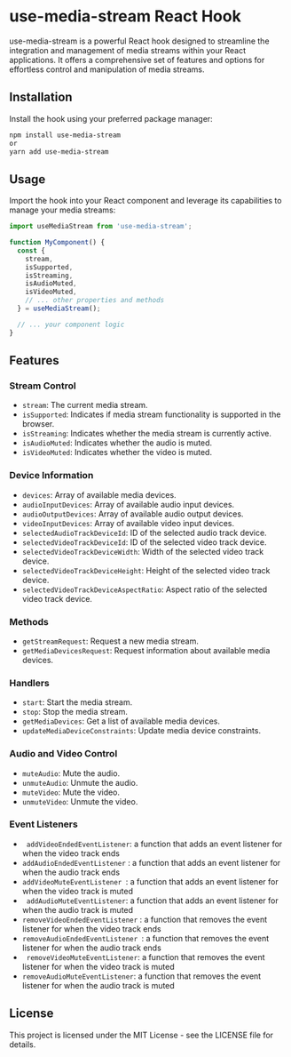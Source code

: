 # use-media-stream React Hook

use-media-stream is a powerful React hook designed to streamline the integration and management of media streams within your React applications. It offers a comprehensive set of features and options for effortless control and manipulation of media streams.

## Installation

Install the hook using your preferred package manager:

```bash
npm install use-media-stream
or
yarn add use-media-stream
```

## Usage

Import the hook into your React component and leverage its capabilities to manage your media streams:

```jsx
import useMediaStream from 'use-media-stream';

function MyComponent() {
  const {
    stream,
    isSupported,
    isStreaming,
    isAudioMuted,
    isVideoMuted,
    // ... other properties and methods
  } = useMediaStream();

  // ... your component logic
}
```

## Features

### Stream Control

- `stream`: The current media stream.
- `isSupported`: Indicates if media stream functionality is supported in the browser.
- `isStreaming`: Indicates whether the media stream is currently active.
- `isAudioMuted`: Indicates whether the audio is muted.
- `isVideoMuted`: Indicates whether the video is muted.

### Device Information

- `devices`: Array of available media devices.
- `audioInputDevices`: Array of available audio input devices.
- `audioOutputDevices`: Array of available audio output devices.
- `videoInputDevices`: Array of available video input devices.
- `selectedAudioTrackDeviceId`: ID of the selected audio track device.
- `selectedVideoTrackDeviceId`: ID of the selected video track device.
- `selectedVideoTrackDeviceWidth`: Width of the selected video track device.
- `selectedVideoTrackDeviceHeight`: Height of the selected video track device.
- `selectedVideoTrackDeviceAspectRatio`: Aspect ratio of the selected video track device.

### Methods

- `getStreamRequest`: Request a new media stream.
- `getMediaDevicesRequest`: Request information about available media devices.

### Handlers

- `start`: Start the media stream.
- `stop`: Stop the media stream.
- `getMediaDevices`: Get a list of available media devices.
- `updateMediaDeviceConstraints`: Update media device constraints.

### Audio and Video Control

- `muteAudio`: Mute the audio.
- `unmuteAudio`: Unmute the audio.
- `muteVideo`: Mute the video.
- `unmuteVideo`: Unmute the video.

### Event Listeners

- ` addVideoEndedEventListener`: a function that adds an event listener for when the video track ends
- `addAudioEndedEventListener` : a function that adds an event listener for when the audio track ends
- `addVideoMuteEventListener `: a function that adds an event listener for when the video track is muted
- ` addAudioMuteEventListener`: a function that adds an event listener for when the audio track is muted
- `removeVideoEndedEventListener` : a function that removes the event listener for when the video track ends
- `removeAudioEndedEventListener `: a function that removes the event listener for when the audio track ends
- ` removeVideoMuteEventListener`: a function that removes the event listener for when the video track is muted
- `removeAudioMuteEventListener`: a function that removes the event listener for when the audio track is muted

## License

This project is licensed under the MIT License - see the LICENSE file for details.
